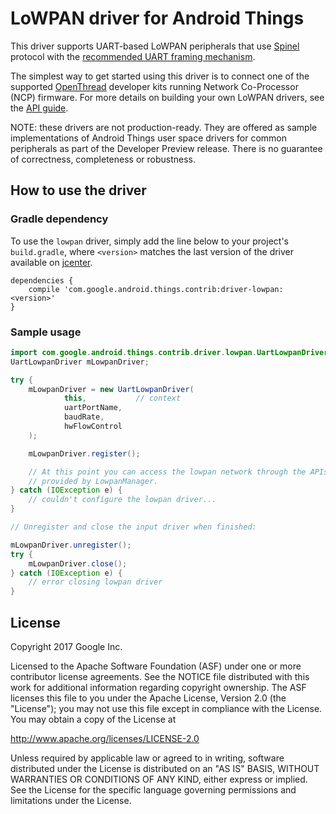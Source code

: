 LoWPAN driver for Android Things
=================================

This driver supports UART-based LoWPAN peripherals that use
[Spinel][spinel] protocol with the [recommended UART framing mechanism][spinelframe].

The simplest way to get started using this driver is to connect one of the supported
[OpenThread][openthread] developer kits running Network Co-Processor (NCP) firmware. For more
details on building your own LoWPAN drivers, see the [API guide][lowpan].

NOTE: these drivers are not production-ready. They are offered as sample
implementations of Android Things user space drivers for common peripherals
as part of the Developer Preview release. There is no guarantee
of correctness, completeness or robustness.

How to use the driver
---------------------

### Gradle dependency

To use the `lowpan` driver, simply add the line below to your project's `build.gradle`,
where `<version>` matches the last version of the driver available on [jcenter][jcenter].

```
dependencies {
    compile 'com.google.android.things.contrib:driver-lowpan:<version>'
}
```

### Sample usage

```java
import com.google.android.things.contrib.driver.lowpan.UartLowpanDriver;
UartLowpanDriver mLowpanDriver;

try {
    mLowpanDriver = new UartLowpanDriver(
            this,           // context
            uartPortName,
            baudRate,
            hwFlowControl
    );

    mLowpanDriver.register();

    // At this point you can access the lowpan network through the APIs
    // provided by LowpanManager.
} catch (IOException e) {
    // couldn't configure the lowpan driver...
}

// Unregister and close the input driver when finished:

mLowpanDriver.unregister();
try {
    mLowpanDriver.close();
} catch (IOException e) {
    // error closing lowpan driver
}
```

License
-------

Copyright 2017 Google Inc.

Licensed to the Apache Software Foundation (ASF) under one or more contributor
license agreements.  See the NOTICE file distributed with this work for
additional information regarding copyright ownership.  The ASF licenses this
file to you under the Apache License, Version 2.0 (the "License"); you may not
use this file except in compliance with the License.  You may obtain a copy of
the License at

  http://www.apache.org/licenses/LICENSE-2.0

Unless required by applicable law or agreed to in writing, software
distributed under the License is distributed on an "AS IS" BASIS, WITHOUT
WARRANTIES OR CONDITIONS OF ANY KIND, either express or implied.  See the
License for the specific language governing permissions and limitations under
the License.

[spinel]: https://tools.ietf.org/html/draft-rquattle-spinel-unified
[spinelframe]: https://tools.ietf.org/html/draft-rquattle-spinel-unified-00#appendix-A.1.2
[openthread]: https://openthread.io/guides/ncp/firmware
[jcenter]: https://bintray.com/google/androidthings/contrib-driver-lowpan/_latestVersion
[lowpan]: https://developer.android.com/things/sdk/drivers/lowpan.html
